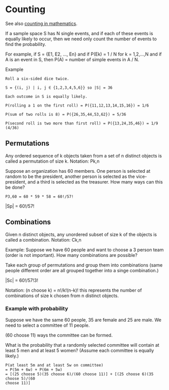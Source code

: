 # Counting

See also [counting in mathematics](../../discrete-structures/counting.md).

If a sample space S has N single events, and if each of these events is equally
likely to occur, then we need only count the number of events to find the
probability.

For example, if S = {E1, E2, ..., En} and if P(Ek) = 1 / N for k = 1,2,...,N and
if A is an event in S, then P(A) = number of simple events in A / N.

Example

```
Roll a six-sided dice twice.

S = {(i, j) | i, j ∈ {1,2,3,4,5,6}} so |S| = 36

Each outcome in S is equally likely.

P(rolling a 1 on the first roll) = P({11,12,13,14,15,16}) = 1/6

P(sum of two rolls is 8) = P({26,35,44,53,62}) = 5/36

P(second roll is two more than first roll) = P({13,24,35,46}) = 1/9 (4/36)
```

## Permutations

Any ordered sequence of k objects taken from a set of n distinct objects is
called a permutation of size k. Notation: Pk,n

Suppose an organization has 60 members. One person is selected at random to be
the president, another person is selected as the vice-president, and a third is
selected as the treasurer. How many ways can this be done?

`P3,60 = 60 * 59 * 58 = 60!/57!`

|Sp| = 60!/57!

## Combinations

Given n distinct objects, any unordered subset of size k of the objects is
called a combination. Notation: Ck,n

Example: Suppose we have 60 people and want to choose a 3 person team (order is
not important). How many combinations are possible?

Take each group of permutations and group them into combinations (same people
different order are all grouped together into a singe combination.)

|Sc| = 60!/57!3!

Notation: (n choose k) = n!/k!(n-k)! this represents the number of combinations
of size k chosen from n distinct objects.

### Example with probability

Suppose we have the same 60 people, 35 are female and 25 are male. We need to
select a committee of 11 people.

(60 choose 11) ways the committee can be formed.

What is the probability that a randomly selected committee will contain at least
5 men and at least 5 women? (Assume each committee is equally likely.)

```
P(at least 5m and at least 5w on committee)
= P(5m + 6w) + P(6m + 5w)
= [(25 choose 5)(35 choose 6)/(60 choose 11)] + [(25 choose 6)(35 choose 5)/(60
choose 11)]
```

